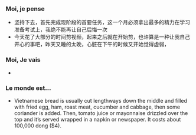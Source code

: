 ### Moi, je pense
- 坚持下去，首先完成现阶段的首要任务，这一个月必须拿出最多的精力在学习准备考试上，我绝不能再让自己后悔一次
- 今天花了大部分的时间剪视频，起来之后就在开始剪，也许算是一种让我自己开心的事吧，昨天又睡的太晚，心脏在下午的时候又开始觉得虚弱，




### Moi, Je vais
- 



### Le monde est...
- Vietnamese bread is usually cut lengthways down the middle and filled with fried egg, ham, roast meat, cucumber and cabbage, then some coriander is added. Then, tomato juice or mayonnaise drizzled over the top and it’s served wrapped in a napkin or newspaper. It costs about 100,000 dong ($4).